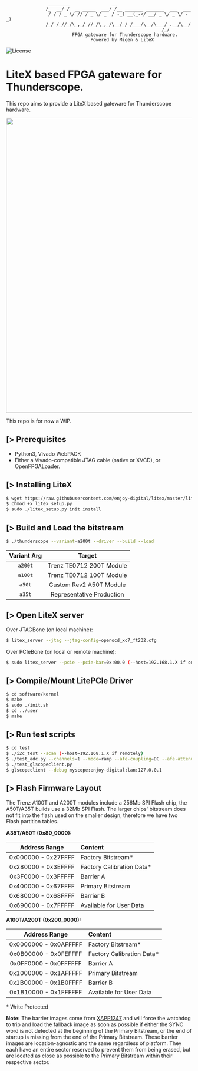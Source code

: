 ```
                ________                __
               /_  __/ /  __ _____  ___/ /__ _______ _______  ___  ___
                / / / _ \/ // / _ \/ _  / -_) __(_-</ __/ _ \/ _ \/ -_)
               /_/ /_//_/\_,_/_//_/\_,_/\__/_/ /___/\__/\___/ .__/\__/
                                                           /_/
                         FPGA gateware for Thunderscope hardware.
                                Powered by Migen & LiteX
```

![License](https://img.shields.io/badge/License-BSD%202--Clause-orange.svg)


LiteX based FPGA gateware for Thunderscope.
===========================================

This repo aims to provide a LiteX based gateware for Thunderscope hardware.

<p align="center"><img src="https://user-images.githubusercontent.com/1450143/179495534-4c54973b-9203-4893-9eaa-d9177413e9bf.png" width="800"></p>

This repo is for now a WIP.

[> Prerequisites
----------------
- Python3, Vivado WebPACK
- Either a Vivado-compatible JTAG cable (native or XVCD), or OpenFPGALoader.

[> Installing LiteX
-------------------
```sh
$ wget https://raw.githubusercontent.com/enjoy-digital/litex/master/litex_setup.py
$ chmod +x litex_setup.py
$ sudo ./litex_setup.py init install
```


[> Build and Load the bitstream
--------------------------------
```sh
$ ./thunderscope --variant=a200t --driver --build --load
```

| Variant Arg | Target                    |
| :---------: | :-----------------------: |
| `a200t`     | Trenz TE0712 200T Module  |
| `a100t`     | Trenz TE0712 100T Module  |
| `a50t`      | Custom Rev2 A50T Module   |
| `a35t`      | Representative Production |

[> Open LiteX server
--------------------
Over JTAGBone (on local machine):
```sh
$ litex_server --jtag --jtag-config=openocd_xc7_ft232.cfg
```
Over PCIeBone (on local or remote machine):
```sh
$ sudo litex_server --pcie --pcie-bar=0x:00.0 (--host=192.168.1.X if on remote machine)
```

[> Compile/Mount LitePCIe Driver
--------------------------------
```sh
$ cd software/kernel
$ make
$ sudo ./init.sh
$ cd ../user
$ make
```

[> Run test scripts
-------------------
```sh
$ cd test
$ ./i2c_test --scan (--host=192.168.1.X if remotely)
$ ./test_adc.py --channels=1 --mode=ramp --afe-coupling=DC --afe-attenuation=10X --pga-preamp=10 --pga-atten=10 --pga-bw=full --pga-offset=128
$ ./test_glscopeclient.py
$ glscopeclient --debug myscope:enjoy-digital:lan:127.0.0.1
```

[> Flash Firmware Layout
------------------------

The Trenz A100T and A200T modules include a 256Mb SPI Flash chip, the A50T/A35T builds use a 32Mb SPI Flash.  The larger chips' bitstream does not fit into the flash used on the smaller design, therefore we have two Flash partition tables.

**A35T/A50T (0x80_0000):**

| Address Range          | Content                   |
| :--------------------: | :-----------------        |
| 0x000000 - 0x27FFFF    | Factory Bitstream*        |
| 0x280000 - 0x3EFFFF    | Factory Calibration Data* |
| 0x3F0000 - 0x3FFFFF    | Barrier A                 |
| 0x400000 - 0x67FFFF    | Primary Bitstream         |
| 0x680000 - 0x68FFFF    | Barrier B                 |
| 0x690000 - 0x7FFFFF    | Available for User Data   |

**A100T/A200T (0x200_0000):**

| Address Range          | Content                   |
| :--------------------: | :-----------------        |
| 0x0000000 - 0x0AFFFFF  | Factory Bitstream*        |
| 0x0B00000 - 0x0FEFFFF  | Factory Calibration Data* |
| 0x0FF0000 - 0x0FFFFFF  | Barrier A                 |
| 0x1000000 - 0x1AFFFFF  | Primary Bitstream         |
| 0x1B00000 - 0x1B0FFFF  | Barrier B                 |
| 0x1B10000 - 0x1FFFFFF  | Available for User Data   |

\* Write Protected

**Note:** The barrier images come from [XAPP1247](https://docs.amd.com/v/u/en-US/xapp1247-multiboot-spi) and will force the watchdog to trip and load the fallback image as soon as possible if either the SYNC word is not detected at the beginning of the Primary Bitstream, or the end of startup is missing from the end of the Primary Bitstream.  These barrier images are location-agnostic and the same regardless of platform.  They each have an entire sector reserved to prevent them from being erased, but are located as close as possible to the Primary Bitstream within their respective sector.
